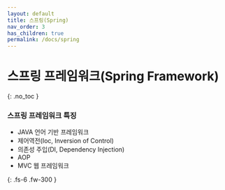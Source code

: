 ```yaml
---
layout: default
title: 스프링(Spring)
nav_order: 3
has_children: true
permalink: /docs/spring
---
```


# 스프링 프레임워크(Spring Framework)
{: .no_toc }


### 스프링 프레임워크 특징
- JAVA 언어 기반 프레임워크
- 제어역전(Ioc, Inversion of Control)
- 의존성 주입(DI, Dependency Injection)
- AOP
- MVC 웹 프레임워크

{: .fs-6 .fw-300 }